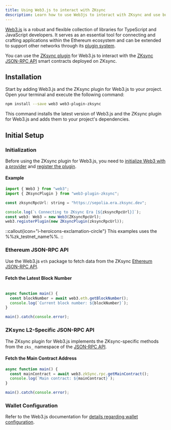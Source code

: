 ```yaml
---
title: Using Web3.js to interact with ZKsync
description: Learn how to use Web3js to interact with ZKsync and use built-in functions for ZKsync-specific JSON RPC methods.
---
```


[Web3.js](https://web3js.org/) is a robust and flexible collection of libraries for TypeScript and JavaScript developers.
It serves as an essential tool for connecting and crafting applications within the Ethereum ecosystem
and can be extended to support other networks through its [plugin system](https://docs.web3js.org/guides/web3_plugin_guide/).

You can use the [ZKsync plugin](https://github.com/web3/web3-plugin-zksync) for Web3.js
to interact with the [ZKsync JSON-RPC API](https://docs.zksync.io/build/api.html) smart contracts deployed on ZKsync.

## Installation

Start by adding Web3.js and the ZKsync plugin for Web3.js to your project.
Open your terminal and execute the following command:

```bash
npm install --save web3 web3-plugin-zksync
```

This command installs the latest version of Web3.js and the ZKsync plugin for Web3.js and adds them to your project's dependencies.

## Initial Setup

### Initialization

Before using the ZKsync plugin for Web3.js, you need to [initialize Web3 with a provider](https://docs.web3js.org/#initialize-web3-with-a-provider)
and [register the plugin](https://docs.web3js.org/guides/web3_plugin_guide/plugin_users#registering-the-plugin).

#### Example

```javascript
import { Web3 } from "web3";
import { ZKsyncPlugin } from "web3-plugin-zksync";

const zksyncRpcUrl: string = "https://sepolia.era.zksync.dev";

console.log(`📞 Connecting to ZKsync Era [${zksyncRpcUrl}]`);
const web3: Web3 = new Web3(ZKsyncRpcUrl);
web3.registerPlugin(new ZKsyncPlugin(zksyncRpcUrl));
```

::callout{icon="i-heroicons-exclamation-circle"}
This examples uses the %%zk_testnet_name%%.
::

### Ethereum JSON-RPC API

Use the Web3.js `eth` package to fetch data from the ZKsync [Ethereum JSON-RPC API](https://docs.zksync.io/build/api-reference/ethereum-rpc).

#### Fetch the Latest Block Number

```javascript

async function main() {
  const blockNumber = await web3.eth.getBlockNumber();
  console.log(`Current block number: ${blockNumber}`);
}

main().catch(console.error);
```

### ZKsync L2-Specific JSON-RPC API

The ZKsync plugin for Web3.js implements the ZKsync-specific methods
from the `zks_` namespace of the [JSON-RPC API](https://docs.zksync.io/build/api.html#zksync-era-json-rpc-methods).

#### Fetch the Main Contract Address

<!-- /*spellchecker: disable*/ -->
```javascript
async function main() {
  const mainContract = await web3.zkSync.rpc.getMainContract();
  console.log(`Main contract: ${mainContract}`);
} 

main().catch(console.error);
```
<!-- /*spellchecker: enable*/ -->

### Wallet Configuration

Refer to the Web3.js documentation for [details regarding wallet configuration](https://docs.web3js.org/#setting-up-a-wallet).
